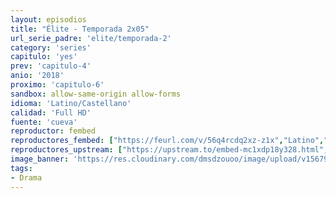 ```yaml
---
layout: episodios
title: "Élite - Temporada 2x05"
url_serie_padre: 'elite/temporada-2'
category: 'series'
capitulo: 'yes'
prev: 'capitulo-4'
anio: '2018'
proximo: 'capitulo-6'
sandbox: allow-same-origin allow-forms
idioma: 'Latino/Castellano'
calidad: 'Full HD'
fuente: 'cueva'
reproductor: fembed
reproductores_fembed: ["https://feurl.com/v/56q4rcdq2xz-z1x","Latino","https://feurl.com/v/13mkztj6ed3pe2r","Latino","https://myurlshort.live/v/jjk76sdqe-250j7","Latino","https://gdriveplayer.co/embed2.php?link=Q0QCCvZeFs4O9vsAYFaZ4gIonZ6s8akLwnoLEw7KO8JOHgtmdJHJdqpPR%252B0BuAZSjQGgRxnNI9mvKRDioAPbmNZwF8ghLVwoOLUGjOLf0dtjK1yvd8Hd13SIkNMPpbYu0e6nWyXzOrVY86VkJAhflTDx%252B%252FjHSS5NK6fYAhxsMpWnGdLHZ86%252FHEk4SY%252BrBHAwx5M6DD3oWzvtYNnolyRsqz","Latino","https://myurlshort.live/v/14lewfjn5w50j7w","Castellano","https://api.cuevana3.io/stream/index.php?file=ek5lbm9xYWNrS0xYMTZLa2xNbkdvY3ZTb3BtZng4TGp6ZFpobGFMUGtPUFgzSmFhbk1XTzVkblBtS1JnbEplb21KUm5ZSlRTMGViVTBxZGdsdEhPb3RqWGFtTm1scHFqbk1LR2gzV3l3THVvd29aaVpjR21vNW1Sb0tKbmhkZlUwTXlYb1hmSDFOZkpuV1JuYTVTWHBKbVhiR1Z5MHREbTJNS25xNlBIbnViSjFaeVg","Castellano","https://feurl.com/v/e2nj6a-e21pzm6p","Castellano","https://feurl.com/v/q2l2wcewe7xd-y1","Castellano","https://mstream.space/ba3d7vdpj9mw","Castellano","https://jplayer.club/v/j8qdlsdjzl7e1n6","Castellano","https://mstream.space/chnemmhj4v5f","Castellano"]
reproductores_upstream: ["https://upstream.to/embed-mc1xdp18y328.html","Latino","https://upstream.to/embed-yyer0h279orz.html","Castellano"]
image_banner: 'https://res.cloudinary.com/dmsdzouoo/image/upload/v1567919047/Elite-temporada-2-castellano-online-min_a2xd2n.jpg'
tags:
- Drama
---
```












